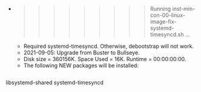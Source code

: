 * >>>>>>>>> Running inst-min-con-00-linux-image-fix-systemd-timesyncd.sh ...
  * Required systemd-timesyncd. Otherwise, debootstrap will not work.
  * 2021-09-05: Upgrade from Buster to Bullseye.
  * Disk size = 360156K. Space Used = 16K. Runtime = 00:00:00:00.
  * The following NEW packages will be installed:
  ```bash
libsystemd-shared systemd-timesyncd
  ```
